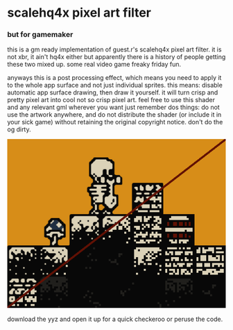 # scalehq4x pixel art filter

### but for gamemaker



this is a gm ready implementation of guest.r's scalehq4x pixel art filter. it is not xbr, it ain't hq4x either but apparently there is a history of people getting these two mixed up. some real video game freaky friday fun.

anyways this is a post processing effect, which means you need to apply it to the whole app surface and not just individual sprites. this means: disable automatic app surface drawing, then draw it yourself. it will turn crisp and pretty pixel art into cool not so crisp pixel art. feel free to use this shader and any relevant gml wherever you want just remember dos things: do not use the artwork anywhere, and do not distribute the shader (or include it in your sick game) without retaining the original copyright notice. don't do the og dirty.

![](https://github.com/attic-stuff/scalehq4x-for-gamemaker/blob/main/example.png)

download the yyz and open it up for a quick checkeroo or peruse the code.